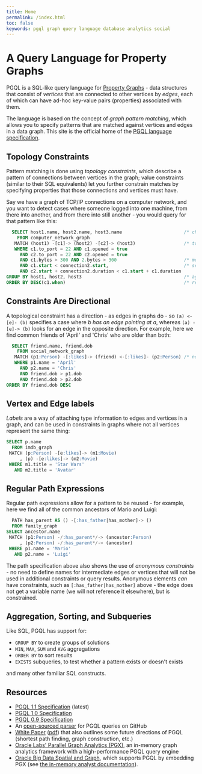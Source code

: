 ```yaml
---
title: Home
permalink: /index.html
toc: false
keywords: pgql graph query language database analytics social
---
```


A Query Language for Property Graphs
====================================

PGQL is a SQL-like query language for [Property Graphs](spec/1.1/#property-graph-data-model) - data structures that consist of *vertices* that are connected to other vertices by *edges*, each of which can have ad-hoc key-value pairs (properties) associated with them.

The language is based on the concept of *graph pattern matching*, which allows you to specify patterns that are matched against vertices and edges in a data graph.  This site is the official home of the [PGQL language specification](spec/1.0/).


Topology Constraints
--------------------

Pattern matching is done using *topology constraints*, which describe a pattern of connections between vertices
in the graph;  value constraints (similar to their SQL equivalents) let you further constrain matches by specifying
properties that those connections and vertices must have.

Say we have a graph of TCP/IP connections on a computer network, and you want to detect cases where someone logged into
one machine, from there into another, and from there into still another - you would query for that pattern like this:

```sql
  SELECT host1.name, host2.name, host3.name                       /* choose what to return */
    FROM computer_network_graph
   MATCH (host1) -[c1]-> (host2) -[c2]-> (host3)                  /* topology must match this pattern */
   WHERE c1.to_port = 22 AND c1.opened = true
     AND c2.to_port = 22 AND c2.opened = true
     AND c1.bytes > 300 AND 2.bytes > 300                         /* meaningful amount of data was exchanged */
     AND c1.start < connection2.start,                            /* second connection within time-frame of first */
     AND c2.start + connection2.duration < c1.start + c1.duration
GROUP BY host1, host2, host3                                      /* aggregate multiple matching connections */
ORDER BY DESC(c1.when)                                            /* reverse sort chronologically */
```


Constraints Are Directional
---------------------------

A topological constraint has a direction - as edges in graphs do - so `(a) <-[e]- (b)`
specifies a case where *b has an edge pointing at a*, whereas `(a) -[e]-> (b)` looks
for an edge in the opposite direction.  For example, here we find common friends of
'April' and 'Chris' who are older than both:

```sql
  SELECT friend.name, friend.dob
    FROM social_network_graph
   MATCH (p1:Person) -[:likes]-> (friend) <-[:likes]- (p2:Person) /* note the arrow directions */
   WHERE p1.name = 'April'
     AND p2.name = 'Chris'
     AND friend.dob > p1.dob
     AND friend.dob > p2.dob
ORDER BY friend.dob DESC
```

Vertex and Edge labels
----------------------

*Labels* are a way of attaching type information to edges and vertices in a graph, and can be used in
constraints in graphs where not all vertices represent the same thing:

```sql
SELECT p.name
  FROM imdb_graph
 MATCH (p:Person) -[e:likes]-> (m1:Movie)
     , (p) -[e:likes]-> (m2:Movie)
 WHERE m1.title = 'Star Wars'
   AND m2.title = 'Avatar'
```

Regular Path Expressions
--------------------

Regular path expressions allow for a pattern to be reused - for example, here we
find all of the common ancestors of Mario and Luigi:

```sql
  PATH has_parent AS () -[:has_father|has_mother]-> ()
  FROM family_graph
SELECT ancestor.name
 MATCH (p1:Person) -/:has_parent*/-> (ancestor:Person)
     , (p2:Person) -/:has_parent*/-> (ancestor)
 WHERE p1.name = 'Mario'
   AND p2.name = 'Luigi'
```

The path specification above also shows the use of *anonymous constraints* - no
need to define names for intermediate edges or vertices that will not be used in
additional constraints or query results.  Anonymous elements *can* have constraints,
such as `[:has_father|has_mother]` above - the edge does not get a variable name
(we will not reference it elsewhere), but is constrained.

Aggregation, Sorting, and Subqueries
-----------------------

Like SQL, PGQL has support for:

 * `GROUP BY` to create groups of solutions
 * `MIN`, `MAX`, `SUM` and `AVG` aggregations
 * `ORDER BY` to sort results
 * `EXISTS` subqueries, to test whether a pattern exists or doesn't exists

 and many other familiar SQL constructs.

Resources
---------

 - [PGQL 1.1 Specification](spec/1.1/) (latest)
 - [PGQL 1.0 Specification](spec/1.0/)
 - [PGQL 0.9 Specification](https://docs.oracle.com/cd/E56133_01/1.2.1/PGQL_Specification.pdf)
 - An [open-sourced parser](https://github.com/oracle/pgql-lang) for PGQL queries on GitHub
 - [White Paper](http://dl.acm.org/citation.cfm?id=2960421) ([pdf](http://event.cwi.nl/grades/2016/07-VanRest.pdf)) that also outlines some future directions of PGQL
   (shortest path finding, graph construction, etc.)
 - [Oracle Labs' Parallel Graph Analytics (PGX)](http://www.oracle.com/technetwork/oracle-labs/parallel-graph-analytics/overview/index.html), an in-memory graph analytics framework with a high-performance PGQL query engine
 - [Oracle Big Data Spatial and Graph](http://www.oracle.com/technetwork/database/database-technologies/bigdata-spatialandgraph/overview/index.html), which supports PGQL by embedding PGX
   (see [the in-memory analyst documentation](http://docs.oracle.com/bigdata/bda45/BDSPA/using-inmem-analytics.htm#BDSPA264)).
